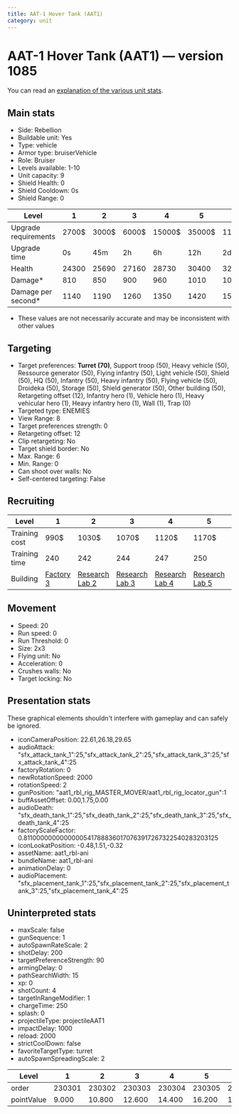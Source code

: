 ```yaml
---
title: AAT-1 Hover Tank (AAT1)
category: unit
---
```


# AAT-1 Hover Tank (AAT1) — version 1085

You can read an [explanation  of the various unit stats](unitexplained.md).

## Main stats

  * Side: Rebellion
  * Buildable unit: Yes
  * Type: vehicle
  * Armor type: bruiserVehicle
  * Role: Bruiser
  * Levels available: 1-10
  * Unit capacity: 9
  * Shield Health: 0
  * Shield Cooldown: 0s
  * Shield Range: 0

|Level               |1    |2    |3    |4     |5     |6      |7      |8      |9       |10      |
|--------------------|-----|-----|-----|------|------|-------|-------|-------|--------|--------|
|Upgrade requirements|2700$|3000$|6000$|15000$|35000$|115000$|175000$|350000$|1000000$|2000000$|
|Upgrade time        |0s   |45m  |2h   |6h    |12h   |2d     |3d     |5d     |1w      |1w3d    |
|Health              |24300|25690|27160|28730 |30400 |32180  |34070  |36080  |38220   |40500   |
|Damage*             |810  |850  |900  |960   |1010  |1070   |1140   |1200   |1280    |1360    |
|Damage per second*  |1140 |1190 |1260 |1350  |1420  |1500   |1600   |1680   |1800    |1910    |

* These values are not necessarily accurate and may be inconsistent with other values

## Targeting

  * Target preferences: **Turret (70)**, Support troop (50), Heavy vehicle (50), Ressource generator (50), Flying infantry (50), Light vehicle (50), Shield (50), HQ (50), Infantry (50), Heavy infantry (50), Flying vehicle (50), Droideka (50), Storage (50), Shield generator (50), Other building (50), Retargeting offset (12), Infantry hero (1), Vehicle hero (1), Heavy vehicular hero (1), Heavy infantry hero (1), Wall (1), Trap (0)
  * Targeted type: ENEMIES
  * View Range: 8
  * Target preferences strength: 0
  * Retargeting offset: 12
  * Clip retargeting: No
  * Target shield border: No
  * Max. Range: 6
  * Min. Range: 0
  * Can shoot over walls: No
  * Self-centered targeting: False

## Recruiting

|Level        |1                             |2                                     |3                                     |4                                     |5                                     |6                                     |7                                     |8                                     |9                                     |10                                     |
|-------------|------------------------------|--------------------------------------|--------------------------------------|--------------------------------------|--------------------------------------|--------------------------------------|--------------------------------------|--------------------------------------|--------------------------------------|---------------------------------------|
|Training cost|990$                          |1030$                                 |1070$                                 |1120$                                 |1170$                                 |1350$                                 |1530$                                 |1800$                                 |1890$                                 |2070$                                  |
|Training time|240                           |242                                   |244                                   |247                                   |250                                   |253                                   |256                                   |260                                   |264                                   |270                                    |
|Building     |[Factory 3](rebelFactory.html)|[Research Lab 2](rebelOffenseLab.html)|[Research Lab 3](rebelOffenseLab.html)|[Research Lab 4](rebelOffenseLab.html)|[Research Lab 5](rebelOffenseLab.html)|[Research Lab 6](rebelOffenseLab.html)|[Research Lab 7](rebelOffenseLab.html)|[Research Lab 8](rebelOffenseLab.html)|[Research Lab 9](rebelOffenseLab.html)|[Research Lab 10](rebelOffenseLab.html)|

## Movement

  * Speed: 20
  * Run speed: 0
  * Run Threshold: 0
  * Size: 2x3
  * Flying unit: No
  * Acceleration: 0
  * Crushes walls: No
  * Target locking: No

## Presentation stats

These graphical elements shouldn't interfere with gameplay and can safely be ignored.

  * iconCameraPosition: 22.61,26.18,29.65
  * audioAttack: "sfx_attack_tank_1":25,"sfx_attack_tank_2":25,"sfx_attack_tank_3":25,"sfx_attack_tank_4":25
  * factoryRotation: 0
  * newRotationSpeed: 2000
  * rotationSpeed: 2
  * gunPosition: "aat1_rbl_rig_MASTER_MOVER/aat1_rbl_rig_locator_gun":1
  * buffAssetOffset: 0.00,1.75,0.00
  * audioDeath: "sfx_death_tank_1":25,"sfx_death_tank_2":25,"sfx_death_tank_3":25,"sfx_death_tank_4":25
  * factoryScaleFactor: 0.81100000000000005417888360170763917267322540283203125
  * iconLookatPosition: -0.48,1.51,-0.32
  * assetName: aat1_rbl-ani
  * bundleName: aat1_rbl-ani
  * animationDelay: 0
  * audioPlacement: "sfx_placement_tank_1":25,"sfx_placement_tank_2":25,"sfx_placement_tank_3":25,"sfx_placement_tank_4":25

## Uninterpreted stats

  * maxScale: false
  * gunSequence: 1
  * autoSpawnRateScale: 2
  * shotDelay: 200
  * targetPreferenceStrength: 90
  * armingDelay: 0
  * pathSearchWidth: 15
  * xp: 0
  * shotCount: 4
  * targetInRangeModifier: 1
  * chargeTime: 250
  * splash: 0
  * projectileType: projectileAAT1
  * impactDelay: 1000
  * reload: 2000
  * strictCoolDown: false
  * favoriteTargetType: turret
  * autoSpawnSpreadingScale: 2

|Level     |1     |2     |3     |4     |5     |6     |7     |8     |9     |10    |
|----------|------|------|------|------|------|------|------|------|------|------|
|order     |230301|230302|230303|230304|230305|230306|230307|230308|230309|230310|
|pointValue|9.000 |10.800|12.600|14.400|16.200|18.000|19.800|21.600|23.400|27.000|

